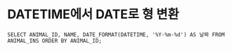 # DATETIME에서 DATE로 형 변환

```mysql
SELECT ANIMAL_ID, NAME, DATE_FORMAT(DATETIME, '%Y-%m-%d') AS 날짜 FROM ANIMAL_INS ORDER BY ANIMAL_ID;
```

